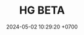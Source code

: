 ---
layout: teamCard
permalink: /team/:title.html
categories: LI
maincover: /assets/logos/BDLF.png
puntosLJMAYO24:
date: 2024-05-02 10:29:20 +0700
title: HG BETA
tag: johto042024
color: black
puntosLJ202404: 12
grupo: sur
background: '#F16C38'
cover: /assets/backCard.png
team: HG BETA
ID: HG
#PARTIDO 1
j1: RONDA 1
p1: HG BETA
pp1: GOD
r1: 
bg1: rock
rr1: 
#PARTIDO 2
j2: RONDA 2
p2: SOJ
pp2: HG BETA
bg2: rock
r2: 
rr2: 
#PARTIDO 3
j3: RONDA 3
p3: E7J
pp3: HG BETA
bg3: rock
r3: 
rr3:
#PARTIDO 4
j4: RONDA 4
p4: HG BETA
pp4: HG OL
bg4: rock
r4: 
rr4:
#PARTIDO 5
j5: RONDA 5
p5: HG BETA
pp5: EK
bg5: rock
r5: 
rr5:
#PARTIDO 6
j6: RONDA 6
p6: HG BETA
pp6: NL
bg6: rock
r6: 
rr6: 
#PARTIDO 7
j7: RONDA 7
p7:  HG BETA
pp7: NS
bg7: rock
r7: 
rr7:  
#PARTIDO 8
j8: RONDA 8
p8:  CS
pp8: HG BETA
bg8: rock
rr8: 
r8: 
#PARTIDO 9
j9: RONDA 9
p9:  HG BETA
pp9: RNT
bg9: rock
r9: 
rr9: 
#PARTIDO 10
j10: RONDA 10
p10: HG BETA
pp10: 12A
bg10: rock
r10: 
rr10:
#PARTIDO 11
j11: RONDA 11
p11: HG BETA
pp11: TAE
bg11: rock
r11: 
rr11:
stream: <i class="fa-brands fa-twitch text-white"></i>
---